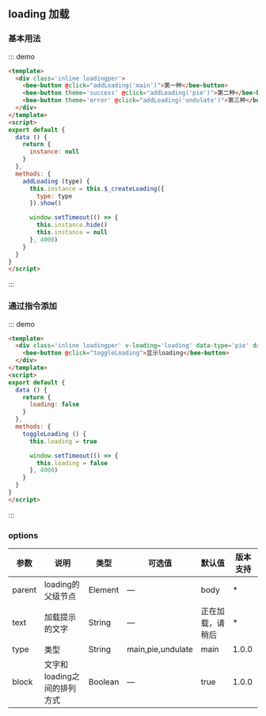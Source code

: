 <style>
.inline .bee-button {
  margin: 0 10px 10px 0;
}
.loadingper {
  padding: 20px 0;
}
</style>
<script>
export default {
  data () {
    return {
      instance: null,
      loading: true
    }
  },
  mounted () {
    setTimeout(() => {
      this.loading = false
    }, 1000)
  },
  methods: {
    addLoading (type) {
      this.instance = this.$_createLoading({
        type: type
      }).show()

      window.setTimeout(() => {
        this.instance.hide()
        this.instance = null
      }, 4000)
    },
    toggleLoading () {
      this.loading = true

      window.setTimeout(() => {
        this.loading = false
      }, 4000)
    }
  }
}
</script>

## loading 加载

### 基本用法

::: demo 
``` html
<template>
  <div class='inline loadingper'>
    <bee-button @click="addLoading('main')">第一种</bee-button>
    <bee-button theme='success' @click="addLoading('pie')">第二种</bee-button>
    <bee-button theme='error' @click="addLoading('undulate')">第三种</bee-button>
  </div>
</template>
<script>
export default {
  data () {
    return {
      instance: null
    }
  },
  methods: {
    addLoading (type) {
      this.instance = this.$_createLoading({
        type: type
      }).show()

      window.setTimeout(() => {
        this.instance.hide()
        this.instance = null
      }, 4000)
    }
  }
}
</script>
```
:::

### 通过指令添加

::: demo 
``` html
<template>
  <div class='inline loadingper' v-loading='loading' data-type='pie' data-text='loading' data-block='false'>
    <bee-button @click="toggleLoading">显示loading</bee-button>
  </div>
</template>
<script>
export default {
  data () {
    return {
      loading: false
    }
  },
  methods: {
    toggleLoading () {
      this.loading = true

      window.setTimeout(() => {
        this.loading = false
      }, 4000)
    }
  }
}
</script>
```
:::


### options

|参数|说明|类型|可选值|默认值|版本支持|
|---|---|---|---|---|---|
|parent|loading的父级节点|Element|—|body|*|
|text|加载提示的文字|String|—|正在加载，请稍后|*|
|type|类型|String|main,pie,undulate|main|1.0.0|
|block|文字和loading之间的排列方式|Boolean|—|true|1.0.0|

